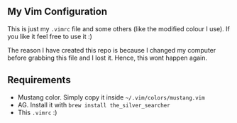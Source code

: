 ## My Vim Configuration

This is just my `.vimrc` file and some others (like the modified colour I use). If you like it feel free to use it :)

The reason I have created this repo is because I changed my computer before grabbing this file and I lost it. Hence, this wont happen again.

## Requirements

- Mustang color. Simply copy it inside `~/.vim/colors/mustang.vim`
- AG. Install it with `brew install the_silver_searcher`
- This `.vimrc` :)
